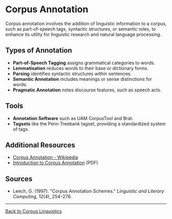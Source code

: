 # Corpus Annotation

Corpus annotation involves the addition of linguistic information to a corpus, such as part-of-speech tags, syntactic structures, or semantic roles, to enhance its utility for linguistic research and natural language processing.

## Types of Annotation

- **Part-of-Speech Tagging** assigns grammatical categories to words.
- **Lemmatisation** reduces words to their base or dictionary forms.
- **Parsing** identifies syntactic structures within sentences.
- **Semantic Annotation** includes meanings or sense distinctions for words.
- **Pragmatic Annotation** notes discourse features, such as speech acts.

## Tools

- **Annotation Software** such as UAM CorpusTool and Brat.
- **Tagsets** like the Penn Treebank tagset, providing a standardized system of tags.

## Additional Resources

- [Corpus Annotation - Wikipedia](https://en.wikipedia.org/wiki/Corpus_linguistics#Annotation)
- [Introduction to Corpus Annotation](https://ucrel.lancs.ac.uk/acl/EACL2003/corpus_annotation_tutorial.pdf) (PDF)

## Sources

- Leech, G. (1997). "Corpus Annotation Schemes." *Linguistic and Literary Computing*, 12(4), 254–276.

---

[Back to Corpus Linguistics](README.md)
